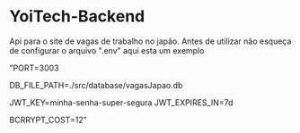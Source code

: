 # YoiTech-Backend
Api para o site de vagas de trabalho no japão.
Antes de utilizar não esqueça de configurar o arquivo ".env"
 aqui esta um exemplo
 
 "PORT=3003

DB_FILE_PATH=./src/database/vagasJapao.db

JWT_KEY=minha-senha-super-segura
JWT_EXPIRES_IN=7d

BCRRYPT_COST=12"
